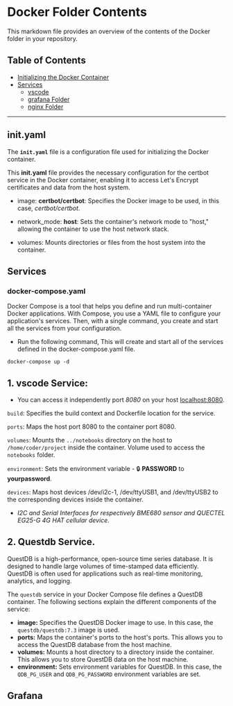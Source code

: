 # Docker Folder Contents

This markdown file provides an overview of the contents of the Docker folder in your repository.

## Table of Contents

- [Initializing the Docker Container](#inityaml)
- [Services](#Services)
  - [vscode ](#1-vscode-service)
  - [grafana Folder](#grafana-folder)
  - [nginx Folder](#nginx-folder)
  
---

## init.yaml
The **`init.yaml`** file is a configuration file used for initializing the Docker container.

This **init.yaml** file provides the necessary configuration for the certbot service in the Docker container, enabling it to access Let's Encrypt certificates and data from the host system.

- image: **certbot/certbot**: Specifies the Docker image to be used, in this case, *certbot/certbot*.

- network_mode: **host**: Sets the container's network mode to "host," allowing the container to use the host network stack.

- volumes: Mounts directories or files from the host system into the container.

## Services
### docker-compose.yaml 

Docker Compose is a tool that helps you define and run multi-container Docker applications. With Compose, you use a YAML file to configure your application's services. Then, with a single command, you create and start all the services from your configuration.


- Run the following command, This will create and start all of the services defined in the docker-compose.yaml file.

`docker-compose up -d`

## 1. vscode Service:

* You can access it independently port *8080* on your host [localhost:8080](http://localhost:8080).

`build`: Specifies the build context and Dockerfile location for the service.

`ports`: Maps the host port 8080 to the container port 8080.

`volumes`: Mounts the `../notebooks` directory on the host to `/home/coder/project` inside the container. Volume used to access the `notebooks` folder.

`environment`: Sets the environment variable 
             - :lock: **PASSWORD** to **yourpassword**.

`devices`: Maps host devices /dev/i2c-1, /dev/ttyUSB1, and /dev/ttyUSB2 to the corresponding devices inside the container.

   - *I2C and Serial Interfaces for respectively BME680 sensor and QUECTEL EG25-G 4G HAT cellular device.*

## 2. Questdb Service.

QuestDB is a high-performance, open-source time series database. It is designed to handle large volumes of time-stamped data efficiently. QuestDB is often used for applications such as real-time monitoring, analytics, and logging.

The `questdb` service in your Docker Compose file defines a QuestDB container. The following sections explain the different components of the service:

* **image:** Specifies the QuestDB Docker image to use. In this case, the `questdb/questdb:7.3` image is used.
* **ports:** Maps the container's ports to the host's ports. This allows you to access the QuestDB database from the host machine.
* **volumes:** Mounts a host directory to a directory inside the container. This allows you to store QuestDB data on the host machine.
* **environment:** Sets environment variables for QuestDB. In this case, the `QDB_PG_USER` and `QDB_PG_PASSWORD` environment variables are set.


## Grafana



